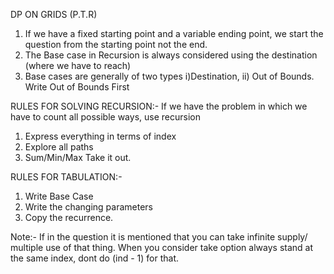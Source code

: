 DP ON GRIDS (P.T.R)

1. If we have a fixed starting point and a variable ending point, we start the question from the starting point not the end.
2. The Base case in Recursion is always considered using the destination (where we have to reach)
3. Base cases are generally of two types i)Destination, ii) Out of Bounds. Write Out of Bounds First

RULES FOR SOLVING RECURSION:-
If we have the problem in which we have to count all possible ways, use recursion

1. Express everything in terms of index
2. Explore all paths
3. Sum/Min/Max Take it out.

RULES FOR TABULATION:-

1. Write Base Case
2. Write the changing parameters
3. Copy the recurrence.

Note:- If in the question it is mentioned that you can take infinite supply/ multiple use of that thing. When you consider take option always stand at the same index, dont do (ind - 1) for that.
